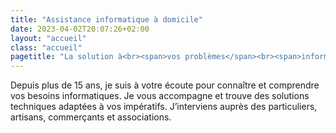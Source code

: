 ```yaml
---
title: "Assistance informatique à domicile"
date: 2023-04-02T20:07:26+02:00
layout: "accueil"
class: "accueil"
pagetitle: "La solution à<br><span>vos problèmes</span><br><span>informatique</span>"
---
```


Depuis plus de 15 ans, je suis à votre écoute pour connaître et comprendre vos besoins informatiques. Je vous accompagne et trouve des solutions techniques adaptées à vos impératifs. J’interviens auprès des particuliers, artisans, commerçants et associations.
